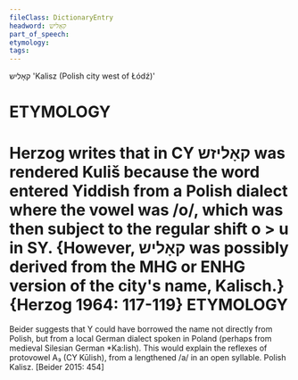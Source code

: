 ```yaml
---
fileClass: DictionaryEntry
headword: קאָליש
part_of_speech: 
etymology: 
tags: 
---
```

קאָליש
'Kalisz (Polish city west of Łódź)'

ETYMOLOGY
===========
Herzog writes that in CY קאָליזש was rendered Kuliš because the word entered Yiddish from a Polish dialect where the vowel was /o/, which was then subject to the regular shift o > u in SY. {However, קאָליש was possibly derived from the MHG or ENHG version of the city's name, Kalisch.}
{Herzog 1964: 117-119}
ETYMOLOGY
===========
Beider suggests that Y could have borrowed the name not directly from Polish, but from a local German dialect spoken in Poland (perhaps from medieval Silesian German *Ka:lish). This would explain the reflexes of protovowel A₃ (CY Kūlish), from a lengthened /a/ in an open syllable.
Polish Kalisz.
[Beider 2015: 454]